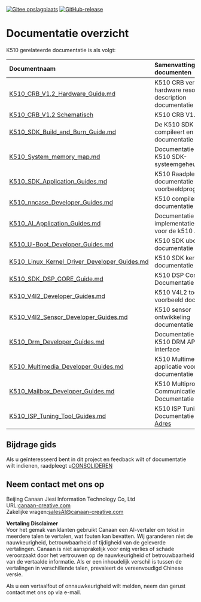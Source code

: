 [![Gitee opslagplaats](https://img.shields.io/badge/gitee-repository-blue?logo=gitee&style=plastic)](https://gitee.com/kendryte/k510_docs)
 [![GitHub-release](https://img.shields.io/github/v/release/kendryte/k510_docs?color=brightgreen&display_name=tag&logo=github&style=plastic)](https://github.com/kendryte/k510_docs/releases)

# Documentatie overzicht

K510 gerelateerde documentatie is als volgt:

| Documentnaam | Samenvatting van documenten |
| :-- | :-- |
| [K510_CRB_V1.2_Hardware_Guide.md](K510_CRB_V1.2_Hardware_Guide.md) | K510 CRB versie 1.2 hardware resource description documentatie |
| [K510_CRB_V1.2 Schematisch](https://github.com/kendryte/k510_docs/releases/download/v1.5/K510_CRB_Schematic.zip) | K510 CRB V1.2 schema|
| [K510_SDK_Build_and_Burn_Guide.md](K510_SDK_Build_and_Burn_Guide.md) | De K510 SDK compileert en brandt de documentatie |
| [K510_System_memory_map.md](K510_System_memory_map.md) | Documentatie voor K510 SDK-systeemgeheugendivisie |
| [K510_SDK_Application_Guides.md](K510_SDK_Application_Guides.md) | K510 Raadpleeg de documentatie van het voorbeeldprogramma |
| [K510_nncase_Developer_Guides.md](K510_nncase_Developer_Guides.md) | K510 compiler gebruik documentatie |
| [K510_AI_Application_Guides.md](K510_AI_Application_Guides.md) | Documentatie over het implementatieproces voor de k510 AI-app |
| [K510_U-Boot_Developer_Guides.md](K510_U-Boot_Developer_Guides.md) | K510 SDK uboot documentatie |
| [K510_Linux_Kernel_Driver_Developer_Guides.md](K510_Linux_Kernel_Driver_Developer_Guides.md) | K510 SDK kernel documentatie |
| [K510_SDK_DSP_CORE_Guide.md](K510_SDK_DSP_CORE_Guide.md) | K510 DSP Core Usage Documentatie |
| [K510_V4l2_Developer_Guides.md](K510_V4l2_Developer_Guides.md) | K510 V4L2 toepassing voorbeeld documentatie |
| [K510_V4l2_Sensor_Developer_Guides.md](K510_V4l2_Sensor_Developer_Guides.md) | K510 sensor ontwikkeling documentatie |
| [K510_Drm_Developer_Guides.md](K510_Drm_Developer_Guides.md) | Documentatie voor K510 DRM API-interface |
| [K510_Multimedia_Developer_Guides.md](K510_Multimedia_Developer_Guides.md) | K510 Multimedia applicatie voorbeeld documentatie |
| [K510_Mailbox_Developer_Guides.md](K510_Mailbox_Developer_Guides.md) | K510 Multiprocessor Communicatie Documentatie |
| [K510_ISP_Tuning_Tool_Guides.md](K510_ISP_Tuning_Tool_Guides.md) | K510 ISP Tuning Tool Documentatie [Download Adres](https://github.com/kendryte/k510_isp_tuning_tool/releases) |

## Bijdrage gids

Als u geïnteresseerd bent in dit project en feedback wilt of documentatie wilt indienen, raadpleegt u[CONSOLIDEREN](/.github/CONTRIBUTING.md)

## Neem contact met ons op

Beijing Canaan Jiesi Information Technology Co, Ltd  
URL:[canaan-creative.com](https://canaan-creative.com/)  
Zakelijke vragen:[salesAI@canaan-creative.com](mailto:salesAI@canaan-creative.com)

**Vertaling Disclaimer**  
Voor het gemak van klanten gebruikt Canaan een AI-vertaler om tekst in meerdere talen te vertalen, wat fouten kan bevatten. Wij garanderen niet de nauwkeurigheid, betrouwbaarheid of tijdigheid van de geleverde vertalingen. Canaan is niet aansprakelijk voor enig verlies of schade veroorzaakt door het vertrouwen op de nauwkeurigheid of betrouwbaarheid van de vertaalde informatie. Als er een inhoudelijk verschil is tussen de vertalingen in verschillende talen, prevaleert de vereenvoudigd Chinese versie.

Als u een vertaalfout of onnauwkeurigheid wilt melden, neem dan gerust contact met ons op via e-mail.
